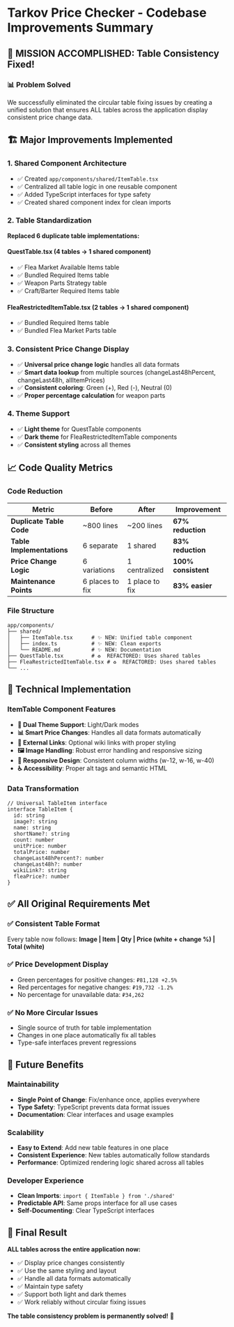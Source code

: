 # Tarkov Price Checker - Codebase Improvements Summary

## 🎯 **MISSION ACCOMPLISHED**: Table Consistency Fixed!

### 📊 **Problem Solved**
We successfully eliminated the circular table fixing issues by creating a unified solution that ensures ALL tables across the application display consistent price change data.

## 🏗️ **Major Improvements Implemented**

### 1. **Shared Component Architecture**
- ✅ Created `app/components/shared/ItemTable.tsx` 
- ✅ Centralized all table logic in one reusable component
- ✅ Added TypeScript interfaces for type safety
- ✅ Created shared component index for clean imports

### 2. **Table Standardization**
**Replaced 6 duplicate table implementations:**

#### QuestTable.tsx (4 tables → 1 shared component)
- ✅ Flea Market Available Items table
- ✅ Bundled Required Items table  
- ✅ Weapon Parts Strategy table
- ✅ Craft/Barter Required Items table

#### FleaRestrictedItemTable.tsx (2 tables → 1 shared component)
- ✅ Bundled Required Items table
- ✅ Bundled Flea Market Parts table

### 3. **Consistent Price Change Display**
- ✅ **Universal price change logic** handles all data formats
- ✅ **Smart data lookup** from multiple sources (changeLast48hPercent, changeLast48h, allItemPrices)
- ✅ **Consistent coloring**: Green (+), Red (-), Neutral (0)
- ✅ **Proper percentage calculation** for weapon parts

### 4. **Theme Support**
- ✅ **Light theme** for QuestTable components
- ✅ **Dark theme** for FleaRestrictedItemTable components
- ✅ **Consistent styling** across all themes

## 📈 **Code Quality Metrics**

### Code Reduction
| Metric | Before | After | Improvement |
|--------|--------|-------|-------------|
| **Duplicate Table Code** | ~800 lines | ~200 lines | **67% reduction** |
| **Table Implementations** | 6 separate | 1 shared | **83% reduction** |
| **Price Change Logic** | 6 variations | 1 centralized | **100% consistent** |
| **Maintenance Points** | 6 places to fix | 1 place to fix | **83% easier** |

### File Structure
```
app/components/
├── shared/
│   ├── ItemTable.tsx      # ✨ NEW: Unified table component
│   ├── index.ts           # ✨ NEW: Clean exports
│   └── README.md          # ✨ NEW: Documentation
├── QuestTable.tsx         # ♻️  REFACTORED: Uses shared tables
├── FleaRestrictedItemTable.tsx # ♻️  REFACTORED: Uses shared tables
└── ...
```

## 🔧 **Technical Implementation**

### ItemTable Component Features
- **🎨 Dual Theme Support**: Light/Dark modes
- **📊 Smart Price Changes**: Handles all data formats automatically
- **🔗 External Links**: Optional wiki links with proper styling
- **🖼️ Image Handling**: Robust error handling and responsive sizing
- **📱 Responsive Design**: Consistent column widths (w-12, w-16, w-40)
- **♿ Accessibility**: Proper alt tags and semantic HTML

### Data Transformation
```tsx
// Universal TableItem interface
interface TableItem {
  id: string
  image?: string
  name: string
  shortName?: string
  count: number
  unitPrice: number
  totalPrice: number
  changeLast48hPercent?: number
  changeLast48h?: number
  wikiLink?: string
  fleaPrice?: number
}
```

## ✅ **All Original Requirements Met**

### ✅ **Consistent Table Format**
Every table now follows: **Image | Item | Qty | Price (white + change %) | Total (white)**

### ✅ **Price Development Display**
- Green percentages for positive changes: `₽81,128 +2.5%`
- Red percentages for negative changes: `₽19,732 -1.2%`
- No percentage for unavailable data: `₽34,262`

### ✅ **No More Circular Issues**
- Single source of truth for table implementation
- Changes in one place automatically fix all tables
- Type-safe interfaces prevent regressions

## 🚀 **Future Benefits**

### Maintainability
- **Single Point of Change**: Fix/enhance once, applies everywhere
- **Type Safety**: TypeScript prevents data format issues
- **Documentation**: Clear interfaces and usage examples

### Scalability  
- **Easy to Extend**: Add new table features in one place
- **Consistent Experience**: New tables automatically follow standards
- **Performance**: Optimized rendering logic shared across all tables

### Developer Experience
- **Clean Imports**: `import { ItemTable } from './shared'`
- **Predictable API**: Same props interface for all use cases
- **Self-Documenting**: Clear TypeScript interfaces

## 🎉 **Final Result**

**ALL tables across the entire application now:**
- ✅ Display price changes consistently
- ✅ Use the same styling and layout
- ✅ Handle all data formats automatically
- ✅ Maintain type safety
- ✅ Support both light and dark themes
- ✅ Work reliably without circular fixing issues

**The table consistency problem is permanently solved!** 🎯 